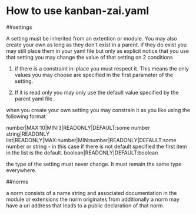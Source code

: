# How to use kanban-zai.yaml

##settings

A setting must be inherited from an extention or module.
You may also create your own as long as they don't exist in a parent.
if they do exist you may still place them in your yaml file but only as explicit notice that you use that setting
you may change the value of that setting on 2 conditions

1.  if there is a constraint in-place you must respect it.  This means the only values you may choose are specified
in the first parameter of the setting.

2. If it is read only you may only use the default value specified by the parent yaml file.

when you create your own setting you may constrain it as you like using the following format

number|MAX:10|MIN:3|READONLY|DEFAULT:some number
string|READONLY
list|READONLY|MAX:number|MIN:number|READONLY|DEFAULT:some number or string - in this case if there is not default 
specified the first item in the list is the default.
boolean|READONLY|DEFAULT:boolean

the type of the setting must never change.  It must remain the same type everywhere.

##norms

a norm consists of a name string and associated documentation in the module or extensions the norm originates from
additionally a norm may have a uri address that leads to a public declaration of that norm.


